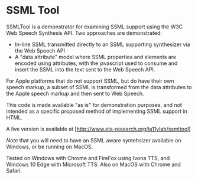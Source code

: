 # SSML Tool

SSMLTool is a demonstrator for examining SSML support using the W3C Web Speech Synthesis API.  Two approaches
are demonstrated:

* In-line SSML transmitted directly to an SSML supporting synthesizer via the Web Speech API
* A "data attribute" model where SSML properties and elements are encoded using attributes, with the javascript used to consume
and insert the SSML into the text sent to the Web Speech API.

For Apple platforms that do not support SSML, but do have their own speech markup, a subset of SSML is transformed from the data 
attributes to the Apple speech markup and then sent to Web Speech.

This code is made available "as is" for demonstration purposes, and not intended as a specific proposed method of implementing SSML support in HTML.

A live version is available at [http://www.ets-research.org/ia11ylab/ssmltool]

*Note* that you will need to have an SSML aware syntehsizer available on Windows, or be running on MacOS.

Tested on Windows with Chrome and FireFox using Ivona TTS, and Windows 10 Edge with Microsoft TTS.  Also on MacOS with Chrome and Safari.

